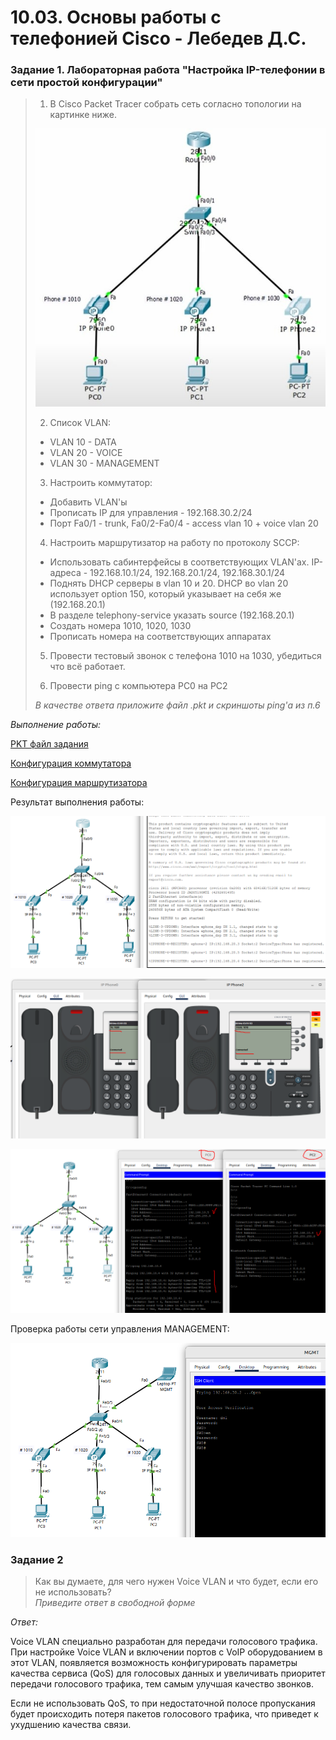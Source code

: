 # 10.03. Основы работы с телефонией Cisco - Лебедев Д.С.
### Задание 1. Лабораторная работа "Настройка IP-телефонии в сети простой конфигурации"
> 1. В Cisco Packet Tracer собрать сеть согласно топологии на картинке ниже.
> 
> ![](_att/1003-01-00.jpg)
> 
> 2. Список VLAN:
> - VLAN 10 - DATA
> - VLAN 20 - VOICE
> - VLAN 30 - MANAGEMENT
> 
> 3. Настроить коммутатор:
> - Добавить VLAN'ы
> - Прописать IP для управления - 192.168.30.2/24
> - Порт Fa0/1 - trunk, Fa0/2-Fa0/4 - access vlan 10 + voice vlan 20
> 
> 4. Настроить маршрутизатор на работу по протоколу SCCP:
> - Использовать сабинтерфейсы в соответствующих VLAN'ах. IP-адреса - 192.168.10.1/24, 192.168.20.1/24, 192.168.30.1/24
> - Поднять DHCP серверы в vlan 10 и 20. DHCP во vlan 20 использует option 150, который указывает на себя же (192.168.20.1)
> - В разделе telephony-service указать source (192.168.20.1)
> - Создать номера 1010, 1020, 1030
> - Прописать номера на соответствующих аппаратах
> 
> 5. Провести тестовый звонок с телефона 1010 на 1030, убедиться что всё работает.
> 
> 6. Провести ping с компьютера PC0 на PC2
> 
> *В качестве ответа приложите файл .pkt и скриншоты ping'а из п.6*

 *Выполнение работы:*

[PKT файл задания](_att/1003-01-01.pkt)

[Конфигурация коммутатора](_att/1003-01-SW0.txt)

[Конфигурация маршрутизатора](_att/1003-01-R0.txt)

Результат выполнения работы:

![](_att/1003-01-01.png)

![](_att/1003-01-02.png)

![](_att/1003-01-03.png)

Проверка работы сети управления MANAGEMENT:

![](_att/1003-01-04.png)

### Задание 2
> Как вы думаете, для чего нужен Voice VLAN и что будет, если его не использовать?  
> *Приведите ответ в свободной форме*

*Ответ:*

Voice VLAN специально разработан для передачи голосового трафика. При настройке Voice VLAN и включении портов с VoIP оборудованием в этот VLAN, появляется возможность конфигурировать параметры качества сервиса (QoS) для голосовых данных и увеличивать приоритет передачи голосового трафика, тем самым улучшая качество звонков.

Если не использовать QoS, то при недостаточной полосе пропускания будет происходить потеря пакетов голосового трафика, что приведет к ухудшению качества связи.